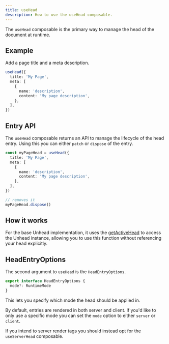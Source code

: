 ```yaml
---
title: useHead
description: How to use the useHead composable.
---
```


The `useHead` composable is the primary way to manage the head of the document at runtime.


## Example

Add a page title and a meta description.

```ts
useHead({
  title: 'My Page',
  meta: [
    {
      name: 'description',
      content: 'My page description',
    },
  ],
})
```

## Entry API

The `useHead` composable returns an API to manage the lifecycle of the head entry. Using this you can either `patch` or
`dispose` of the entry.

```ts
const myPageHead = useHead({
  title: 'My Page',
  meta: [
    {
      name: 'description',
      content: 'My page description',
    },
  ],
})

// removes it
myPageHead.dispose()
```

## How it works

For the base Unhead implementation, it uses  the [getActiveHead](/api/core/get-active-head) to access the Unhead instance, allowing you
to use this function without referencing your head explicitly.


## HeadEntryOptions

The second argument to `useHead` is the `HeadEntryOptions`.

```ts
export interface HeadEntryOptions {
  mode?: RuntimeMode
}
```

This lets you specify which mode the head should be applied in.

By default, entries are rendered in both server and client. If you'd like to only use a specific mode
you can set the `mode` option to either `server` or `client`.

If you intend to server render tags you should instead opt for the `useServerHead` composable.
